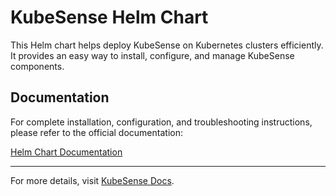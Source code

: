 # KubeSense Helm Chart

This Helm chart helps deploy KubeSense on Kubernetes clusters efficiently. It provides an easy way to install, configure, and manage KubeSense components.

## Documentation

For complete installation, configuration, and troubleshooting instructions, please refer to the official documentation:

[Helm Chart Documentation](https://docs.kubesense.ai/helm-chart/)

---

For more details, visit [KubeSense Docs](https://docs.kubesense.ai).

